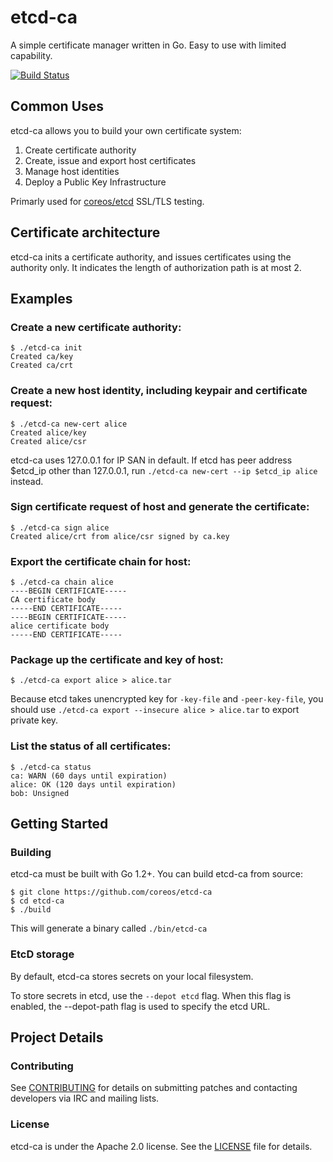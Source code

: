# etcd-ca

A simple certificate manager written in Go. Easy to use with limited capability.

[![Build Status](https://drone.io/github.com/coreos/etcd-ca/status.png)](https://drone.io/github.com/coreos/etcd-ca/latest)

## Common Uses

etcd-ca allows you to build your own certificate system:

1. Create certificate authority
2. Create, issue and export host certificates
3. Manage host identities
4. Deploy a Public Key Infrastructure

Primarly used for [coreos/etcd](https://github.com/coreos/etcd) SSL/TLS testing.

## Certificate architecture

etcd-ca inits a certificate authority, and issues certificates using the authority only. It indicates the length of authorization path is at most 2.

## Examples

### Create a new certificate authority:

```
$ ./etcd-ca init
Created ca/key
Created ca/crt
```

### Create a new host identity, including keypair and certificate request:

```
$ ./etcd-ca new-cert alice
Created alice/key
Created alice/csr
```

etcd-ca uses 127.0.0.1 for IP SAN in default. If etcd has peer address $etcd_ip other than 127.0.0.1, run `./etcd-ca new-cert --ip $etcd_ip alice` instead.

### Sign certificate request of host and generate the certificate:

```
$ ./etcd-ca sign alice
Created alice/crt from alice/csr signed by ca.key
```

### Export the certificate chain for host:

```
$ ./etcd-ca chain alice
----BEGIN CERTIFICATE-----
CA certificate body
-----END CERTIFICATE-----
----BEGIN CERTIFICATE-----
alice certificate body
-----END CERTIFICATE-----
```

### Package up the certificate and key of host:

```
$ ./etcd-ca export alice > alice.tar
```

Because etcd takes unencrypted key for `-key-file` and `-peer-key-file`, you should use `./etcd-ca export --insecure alice > alice.tar` to export private key.

### List the status of all certificates:

```
$ ./etcd-ca status
ca: WARN (60 days until expiration)
alice: OK (120 days until expiration)
bob: Unsigned
```

## Getting Started

### Building

etcd-ca must be built with Go 1.2+. You can build etcd-ca from source:

```
$ git clone https://github.com/coreos/etcd-ca
$ cd etcd-ca
$ ./build
```

This will generate a binary called `./bin/etcd-ca`

### EtcD storage

By default, etcd-ca stores secrets on your local filesystem.

To store secrets in etcd, use the `--depot etcd` flag.  When this flag is enabled, the --depot-path flag is used to specify the etcd URL.

## Project Details

### Contributing

See [CONTRIBUTING](CONTRIBUTING.md) for details on submitting patches and contacting developers via IRC and mailing lists.

### License

etcd-ca is under the Apache 2.0 license. See the [LICENSE](LICENSE) file for details.
